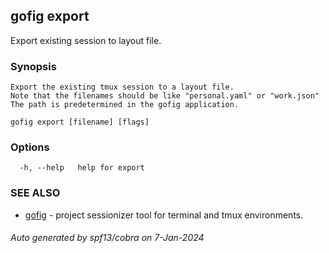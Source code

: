 ## gofig export

Export existing session to layout file.

### Synopsis


	Export the existing tmux session to a layout file.
	Note that the filenames should be like "personal.yaml" or "work.json"
	The path is predetermined in the gofig application.
	

```
gofig export [filename] [flags]
```

### Options

```
  -h, --help   help for export
```

### SEE ALSO

* [gofig](gofig.md)	 - project sessionizer tool for terminal and tmux environments.

###### Auto generated by spf13/cobra on 7-Jan-2024
